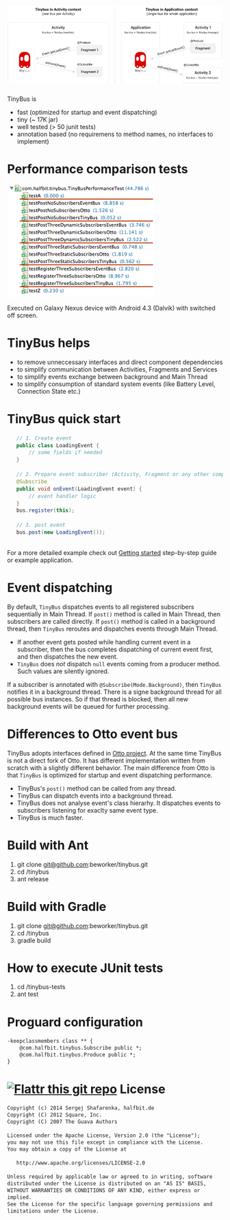 ![tinybus][1]
=======

TinyBus is
 - fast (optimized for startup and event dispatching)
 - tiny (~ 17K jar)
 - well tested (> 50 junit tests)
 - annotation based (no requiremens to method names, no interfaces to implement)

Performance comparison tests
=======
![tinybus][3]

Executed on Galaxy Nexus device with Android 4.3 (Dalvik) with switched off screen.

TinyBus helps
=======
 - to remove unneccessary interfaces and direct component dependencies
 - to simplify communication between Activities, Fragments and Services
 - to simplify events exchange between background and Main Thread
 - to simplify consumption of standard system events (like Battery Level, Connection State etc.)

TinyBus quick start
=======

```java
   // 1. Create event
   public class LoadingEvent {
       // some fields if needed
   }
   
   // 2. Prepare event subscriber (Activity, Fragment or any other component)
   @Subscribe
   public void onEvent(LoadingEvent event) {
       // event handler logic
   }
   bus.register(this);
   
   // 3. post event
   bus.post(new LoadingEvent());
   
```

For a more detailed example check out [Getting started][4] step-by-step guide or example application.

Event dispatching
=======

By default, ```TinyBus``` dispatches events to all registered subscribers sequentially in Main Thread. If ```post()``` method is called in Main Thread, then subscribers are called directly. If ```post()``` method is called in a background thread, then ```TinyBus``` reroutes and dispatches events through Main Thread.

 * If another event gets posted while handling current event in a subscriber, then the bus completes dispatching of current event first, and then dispatches the new event.
 * ```TinyBus``` does *not* dispatch ```null``` events coming from a producer method. Such values are silently ignored.

If a subscriber is annotated with ```@Subscribe(Mode.Background)```, then ```TinyBus``` notifies it in a background thread. There is a signe background thread for all possible bus instances. So if that thread is blocked, then all new background events will be queued for further processing.

Differences to Otto event bus
=======

TinyBus adopts interfaces defined in [Otto project][2]. At the same time TinyBus is not a direct fork of Otto. It has different implementation written from scratch with a slightly different behavior. The main difference from Otto is that ```TinyBus``` is optimized for startup and event dispatching performance.

 * TinyBus's ```post()``` method can be called from any thread.
 * TinyBus can dispatch events into a background thread.
 * TinyBus does not analyse event's class hierarhy. It dispatches events to subscribers listening for exaclty same event type.
 * TinyBus is much faster.

Build with Ant
=======

1. git clone git@github.com:beworker/tinybus.git
2. cd <git>/tinybus
3. ant release

Build with Gradle
=======

1. git clone git@github.com:beworker/tinybus.git
2. cd <git>/tinybus
3. gradle build

How to execute JUnit tests
=======

1. cd <git>/tinybus-tests
2. ant test

Proguard configuration
=======

```
-keepclassmembers class ** {
    @com.halfbit.tinybus.Subscribe public *;
    @com.halfbit.tinybus.Produce public *;
}
```

[![Flattr this git repo](http://api.flattr.com/button/flattr-badge-large.png)](https://flattr.com/submit/auto?user_id=beworker&url=https://github.com/beworker/tinybus&title=tinybus&language=java&tags=github&category=software)
License
=======

    Copyright (c) 2014 Sergej Shafarenka, halfbit.de
    Copyright (C) 2012 Square, Inc.
    Copyright (C) 2007 The Guava Authors
    
    Licensed under the Apache License, Version 2.0 (the "License");
    you may not use this file except in compliance with the License.
    You may obtain a copy of the License at

       http://www.apache.org/licenses/LICENSE-2.0

    Unless required by applicable law or agreed to in writing, software
    distributed under the License is distributed on an "AS IS" BASIS,
    WITHOUT WARRANTIES OR CONDITIONS OF ANY KIND, either express or implied.
    See the License for the specific language governing permissions and
    limitations under the License.


[1]: web/tinybus.png
[2]: https://github.com/square/otto
[3]: web/performance.png
[4]: https://github.com/beworker/tinybus/wiki/Getting-Started
